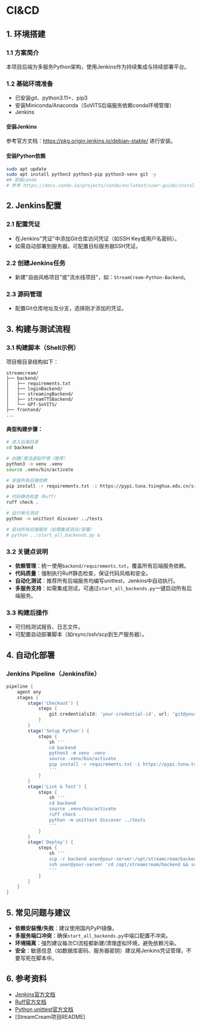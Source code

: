 # CI&CD

## 1. 环境搭建

### 1.1 方案简介
本项目后端为多服务Python架构，使用Jenkins作为持续集成与持续部署平台。

### 1.2 基础环境准备
- 已安装git、python3.11+、pip3
- 安装Miniconda/Anaconda（SoVITS后端服务依赖conda环境管理）
- Jenkins

#### 安装Jenkins
参考官方文档：https://pkg.origin.jenkins.io/debian-stable/ 进行安装。

#### 安装Python依赖
```sh
sudo apt update
sudo apt install python3 python3-pip python3-venv git -y
## 安装conda
# 参考 https://docs.conda.io/projects/conda/en/latest/user-guide/install/linux.html
```

## 2. Jenkins配置

### 2.1 配置凭证
- 在Jenkins"凭证"中添加Git仓库访问凭证（如SSH Key或用户名密码）。
- 如需自动部署到服务器，可配置目标服务器SSH凭证。

### 2.2 创建Jenkins任务
- 新建"自由风格项目"或"流水线项目"，如：`StreamCream-Python-Backend`。

### 2.3 源码管理
- 配置Git仓库地址及分支，选择刚才添加的凭证。

## 3. 构建与测试流程

### 3.1 构建脚本（Shell示例）
项目根目录结构如下：
```
streamcream/
├── backend/
│   ├── requirements.txt
│   ├── loginBackend/
│   ├── streamingBackend/
│   ├── streamTTSBackend/
│   └── GPT-SoVITS/
├── frontend/
...
```

#### 典型构建步骤：
```sh
# 进入后端目录
cd backend

# 创建/激活虚拟环境（推荐）
python3 -m venv .venv
source .venv/bin/activate

# 安装所有后端依赖
pip install -r requirements.txt -i https://pypi.tuna.tsinghua.edu.cn/simple

# 代码静态检查（Ruff）
ruff check .

# 运行单元测试
python -m unittest discover ../tests

# 启动所有后端服务（如需集成测试/部署）
# python ../start_all_backends.py &
```

### 3.2 关键点说明
- **依赖管理**：统一使用`backend/requirements.txt`，覆盖所有后端服务依赖。
- **代码质量**：强制执行Ruff静态检查，保证代码风格和安全。
- **自动化测试**：推荐所有后端服务均编写unittest，Jenkins中自动执行。
- **多服务支持**：如需集成测试，可通过`start_all_backends.py`一键启动所有后端服务。

### 3.3 构建后操作
- 可归档测试报告、日志文件。
- 可配置自动部署脚本（如rsync/ssh/scp到生产服务器）。

## 4. 自动化部署

### Jenkins Pipeline（Jenkinsfile）
```groovy
pipeline {
    agent any
    stages {
        stage('Checkout') {
            steps {
                git credentialsId: 'your-credential-id', url: 'git@your.git.repo:streamcream.git', branch: 'main'
            }
        }
        stage('Setup Python') {
            steps {
                sh '''
                cd backend
                python3 -m venv .venv
                source .venv/bin/activate
                pip install -r requirements.txt -i https://pypi.tuna.tsinghua.edu.cn/simple
                '''
            }
        }
        stage('Lint & Test') {
            steps {
                sh '''
                cd backend
                source .venv/bin/activate
                ruff check .
                python -m unittest discover ../tests
                '''
            }
        }
        stage('Deploy') {
            steps {
                sh '''
                scp -r backend user@your-server:/opt/streamcream/backend
                ssh user@your-server 'cd /opt/streamcream/backend && source .venv/bin/activate && nohup python start_all_backends.py > backend.log 2>&1 &'
                '''
            }
        }
    }
}
```

## 5. 常见问题与建议
- **依赖安装慢/失败**：建议使用国内PyPI镜像。
- **多服务端口冲突**：确保`start_all_backends.py`中端口配置不冲突。
- **环境隔离**：强烈建议每次CI流程都新建/清理虚拟环境，避免依赖污染。
- **安全**：敏感信息（如数据库密码、服务器密钥）建议用Jenkins凭证管理，不要写死在脚本中。

## 6. 参考资料
- [Jenkins官方文档](https://www.jenkins.io/zh/doc/)
- [Ruff官方文档](https://docs.astral.sh/ruff/)
- [Python unittest官方文档](https://docs.python.org/zh-cn/3/library/unittest.html)
- [StreamCream项目README] 